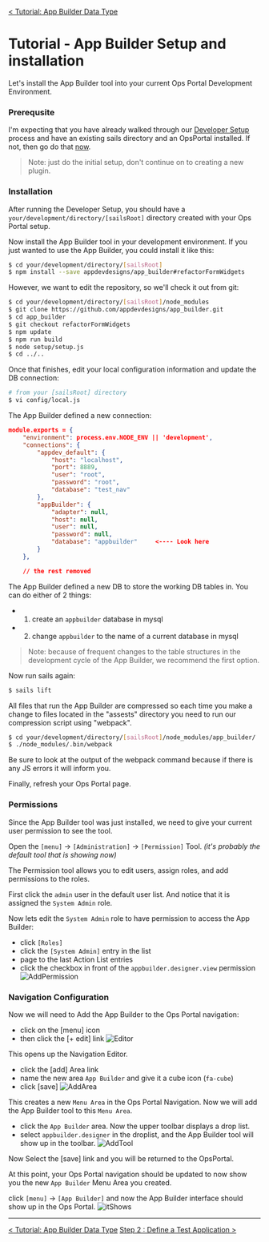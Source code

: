 [< Tutorial: App Builder Data Type](tutorial.md)
# Tutorial - App Builder Setup and installation
Let's install the App Builder tool into your current Ops Portal Development Environment.

### Prerequsite
I'm expecting that you have already walked through our [Developer Setup](../../develop/develop_setup.md) process and have an existing sails directory and an OpsPortal installed.  If not, then go do that [now](../../develop/develop_setup.md).
>Note: just do the initial setup, don't continue on to creating a new plugin.


### Installation

After running the Developer Setup, you should have a `your/development/directory/[sailsRoot]` directory created with your Ops Portal setup.

Now install the App Builder tool in your development environment.  If you just wanted to use the App Builder, you could install it like this:
```sh
$ cd your/development/directory/[sailsRoot]
$ npm install --save appdevdesigns/app_builder#refactorFormWidgets
```

However, we want to edit the repository, so we'll check it out from git:
```sh
$ cd your/development/directory/[sailsRoot]/node_modules
$ git clone https://github.com/appdevdesigns/app_builder.git
$ cd app_builder
$ git checkout refactorFormWidgets
$ npm update
$ npm run build
$ node setup/setup.js
$ cd ../..
```

Once that finishes, edit your local configuration information and update the DB connection:
```sh
# from your [sailsRoot] directory
$ vi config/local.js
```

The App Builder defined a new connection:
```json
module.exports = {
    "environment": process.env.NODE_ENV || 'development',
    "connections": {
        "appdev_default": {
            "host": "localhost",
            "port": 8889,
            "user": "root",
            "password": "root",
            "database": "test_nav"
        },
        "appBuilder": {
            "adapter": null,
            "host": null,
            "user": null,
            "password": null,
            "database": "appbuilder"     <---- Look here
        }
    },

    // the rest removed
```

The App Builder defined a new DB to store the working DB tables in.  You can do either of 2 things:

+ 1) create an `appbuilder` database in mysql 
+ 2) change `appbuilder` to the name of a current database in mysql

>Note: because of frequent changes to the table structures in the development cycle of the App Builder, we recommend the first option.


Now run sails again:
```sh
$ sails lift
```

All files that run the App Builder are compressed so each time you make a change to files located in the "assests" directory you need to run our compression script using "webpack".

```sh
$ cd your/development/directory/[sailsRoot]/node_modules/app_builder/
$ ./node_modules/.bin/webpack
```

Be sure to look at the output of the webpack command because if there is any JS errors it will inform you.

Finally, refresh your Ops Portal page.



### Permissions
Since the App Builder tool was just installed, we need to give your current user permission to see the tool.

Open the `[menu]` -> `[Administration]` -> `[Permission]`  Tool.
_(it's probably the default tool that is showing now)_

The Permission tool allows you to edit users, assign roles, and add permissions to the roles.

First click the `admin` user in the default user list.  And notice that it is assigned the `System Admin` role.

Now lets edit the `System Admin` role to have permission to access the App Builder:

+ click `[Roles]`
+ click the `[System Admin]` entry in the list
+ page to the last Action List entries
+ click the checkbox in front of the `appbuilder.designer.view` permission
![AddPermission](images/step1_addPermission.png "Add Permission")




### Navigation Configuration

Now we will need to Add the App Builder to the Ops Portal navigation:

+ click on the [menu] icon
+ then click the [+ edit] link
![Editor](images/step1_navEditorOpen.png "Nav Editor Open")

This opens up the Navigation Editor.

+ click the [add] Area link
+ name the new area `App Builder` and give it a cube icon (`fa-cube`)
+ click [save]
![AddArea](images/step1_addArea.png "Add Area")

This creates a new `Menu Area` in the Ops Portal Navigation.  Now we will add the App Builder tool to this `Menu Area`.

+ click the `App Builder` area.  Now the upper toolbar displays a drop list.
+ select `appbuilder.designer` in the droplist, and the App Builder tool will show up in the toolbar.
![AddTool](images/step1_addTool.png "Add Tool")

Now Select the [save] link and you will be returned to the OpsPortal.


At this point, your Ops Portal navigation should be updated to now show you the new `App Builder` Menu Area you created.

click `[menu]` -> `[App Builder]`  and now the App Builder interface should show up in the Ops Portal.
![itShows](images/step1_itShows.png "App Builder")

---
[< Tutorial: App Builder Data Type](tutorial.md)
[Step 2 : Define a Test Application >](tutorial_step2.md) 
